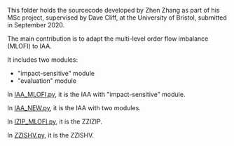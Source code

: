 This folder holds the sourcecode developed by Zhen Zhang as part of his MSc project, supervised by Dave Cliff, at the University of Bristol, submitted in September 2020.



The main contribution is to adapt the multi-level order flow imbalance (MLOFI) to IAA.

It includes two modules:

+ "impact-sensitive" module
+ "evaluation" module



In [IAA_MLOFI.py](source/IAA_MLOFI.py), it is  the IAA with  "impact-sensitive" module.

In [IAA_NEW.py](source/IAA_NEW.py), it is the IAA with two modules.

In [IZIP_MLOFI.py](source/IZIP_MLOFI.py), it is the ZZIZIP.

In [ZZISHV.py](source/ZZISHV.py), it is the ZZISHV.

